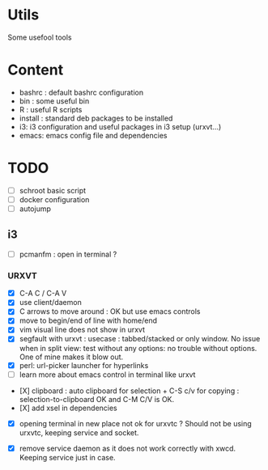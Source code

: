 Utils
===
Some usefool tools

# Content
- bashrc : default bashrc configuration
- bin : some useful bin
- R : useful R scripts
- install : standard deb packages to be installed
- i3: i3 configuration and useful packages in i3 setup (urxvt...)
- emacs: emacs config file and dependencies


# TODO
- [ ] schroot basic script
- [ ] docker configuration
- [ ] autojump

## i3

- [ ] pcmanfm : open in terminal ?


### URXVT
- [X] C-A C / C-A V
- [X] use client/daemon
- [X] C arrows to move around : OK but use emacs controls
- [X] move to begin/end of line with home/end
- [X] vim visual line does not show in urxvt
- [X] segfault with urxvt : usecase : tabbed/stacked or only window. No issue when in split view: test without any options: no trouble without options. One of mine makes it blow out.
- [X] perl: url-picker launcher for hyperlinks
- [ ] learn more about emacs control in terminal like urxvt
- [X] clipboard : auto clipboard for selection + C-S c/v for copying : selection-to-clipboard OK and C-M C/V is OK.
- [X] add xsel in dependencies
- [X] opening terminal in new place not ok for urxvtc ? Should not be using urxvtc, keeping service and socket.
- [X] remove service daemon as it does not work correctly with xwcd. Keeping service just in case.

 
